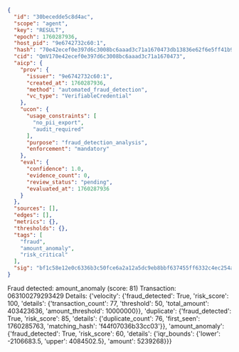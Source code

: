 ```json
{
  "id": "30becedde5c8d4ac",
  "scope": "agent",
  "key": "RESULT",
  "epoch": 1760287936,
  "host_pid": "9e6742732c60:1",
  "hash": "70e42ecef0e397d6c3008bc6aaad3c71a1670473db13836e62f6e5ff41b9b6fb",
  "cid": "QmV170e42ecef0e397d6c3008bc6aaad3c71a1670473",
  "aicp": {
    "prov": {
      "issuer": "9e6742732c60:1",
      "created_at": 1760287936,
      "method": "automated_fraud_detection",
      "vc_type": "VerifiableCredential"
    },
    "ucon": {
      "usage_constraints": [
        "no_pii_export",
        "audit_required"
      ],
      "purpose": "fraud_detection_analysis",
      "enforcement": "mandatory"
    },
    "eval": {
      "confidence": 1.0,
      "evidence_count": 0,
      "review_status": "pending",
      "evaluated_at": 1760287936
    }
  },
  "sources": [],
  "edges": [],
  "metrics": {},
  "thresholds": {},
  "tags": [
    "fraud",
    "amount_anomaly",
    "risk_critical"
  ],
  "sig": "bf1c58e12e0c6336b3c50fce6a2a12a5dc9eb8bbf637455ff6332c4ec254ac54"
}
```

Fraud detected: amount_anomaly (score: 81)
Transaction: 063100279293429
Details: {'velocity': {'fraud_detected': True, 'risk_score': 100, 'details': {'transaction_count': 77, 'threshold': 50, 'total_amount': 403423636, 'amount_threshold': 10000000}}, 'duplicate': {'fraud_detected': True, 'risk_score': 85, 'details': {'duplicate_count': 76, 'first_seen': 1760285763, 'matching_hash': 'f44f07036b33cc03'}}, 'amount_anomaly': {'fraud_detected': True, 'risk_score': 60, 'details': {'iqr_bounds': {'lower': -2106683.5, 'upper': 4084502.5}, 'amount': 5239268}}}